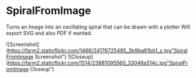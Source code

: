 # SpiralFromImage
Turns an Image into an oscillating spiral that can be drawn with a plotter
Will export SVG and also PDF if wanted.

![Screenshot](https://farm2.staticflickr.com/1466/24176725485_3b9ba61bb1_z.jpg"SpiralFromImage Screenshot")
![Closeup](https://farm2.staticflickr.com/1514/23881095560_33048a514c.jpg"SpiralFromImage Closeup")
